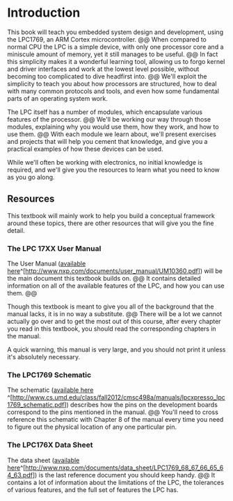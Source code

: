 # Introduction 

This book will teach you embedded system design and development, using
the LPC1769, an ARM Cortex microcontroller.
@@
When compared to normal CPU the LPC is a simple device, with only one processor core
and a miniscule amount of memory, yet it still manages to be useful. 
@@
In fact this simplicity makes it a wonderful learning tool, allowing us to forgo 
kernel and driver interfaces and work at the lowest level possible, without 
becoming too complicated to dive headfirst into. 
@@
We'll exploit the simplicity to teach you about how processors are structured,
how to deal with many common protocols and tools, and even how some fundamental
parts of an operating system work. 

The LPC itself has a number of modules, which encapsulate various features of the
processor.
@@
We'll be working our way through those modules, explaining why you would use them, 
how they work, and how to use them.
@@
With each module we learn about, we'll present exercises and projects that will help
you cement that knowledge, and give you a practical examples of how these devices 
can be used. 

While we'll often be working with electronics, no initial knowledge is required, 
and we'll give you the resources to learn what you need to know as you go along. 

## Resources ##

This textbook will mainly work to help you build a conceptual framework around
these topics, there are other resources that will give you the fine detail.

### The LPC 17XX User Manual ###

The User Manual ([available here][LPC_Manual]^[<http://www.nxp.com/documents/user_manual/UM10360.pdf>]) will be the main document this textbook builds on.
@@ 
It contains detailed information on all of the available features of the LPC,
and how you can use them.
@@

Though this textbook is meant to give you all of the background that the manual
lacks, it is in no way a substitute.
@@
There will be a lot we cannot actually go over and to get the most out of this
course, after every chapter you read in this textbook, you should read the 
corresponding chapters in the manual. 

A quick warning, this manual is very large, and you should not print it 
unless it's absolutely necessary.

### The LPC1769 Schematic ###

The schematic ([available here][LPC_Schem]
^[<http://www.cs.umd.edu/class/fall2012/cmsc498a/manuals/lpcxpresso_lpc1769_schematic.pdf>])
describes how the pins on the development boards correspond to the pins 
mentioned in the manual.
@@
You'll  need to cross reference this schematic with Chapter 8 of the manual
every time you need to figure out the physical location of any one particular
pin. 

### The LPC176X Data Sheet ###

The data sheet ([available here][LPC_Spec]^[<http://www.nxp.com/documents/data_sheet/LPC1769_68_67_66_65_64_63.pdf>])
is the last reference document you should keep handy. 
@@
It contains a lot of information about the limitations of the LPC, the 
tolerances of various features, and the full set of features the LPC has. 

[LPC_Manual]: http://www.nxp.com/documents/user_manual/UM10360.pdf
    'LPC17xx User Manual'
[LPC_Schem]: http://www.cs.umd.edu/class/fall2012/cmsc498a/manuals/lpcxpresso_lpc1769_schematic.pdf
    'LPC1769 Rev b Schematic'
[LPC_Spec]: http://www.nxp.com/documents/data_sheet/LPC1769_68_67_66_65_64_63.pdf
    'LPC176x Specificiation Sheet'
